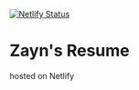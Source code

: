 [![Netlify Status](https://api.netlify.com/api/v1/badges/e712a14c-cbc8-42d2-96aa-6796dfb66d6b/deploy-status)](https://app.netlify.com/sites/upbeat-dijkstra-7cef5c/deploys)

# Zayn's Resume

hosted on Netlify
